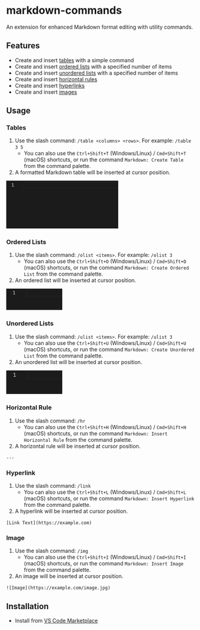 # markdown-commands

An extension for enhanced Markdown format editing with utility commands.

## Features

- Create and insert [tables](#tables) with a simple command
- Create and insert [ordered lists](#ordered-lists) with a specified number of items
- Create and insert [unordered lists](#unordered-lists) with a specified number of items
- Create and insert [horizontal rules](#horizontal-rule)
- Create and insert [hyperlinks](#hyperlink)
- Create and insert [images](#image)

## Usage

### Tables

1. Use the slash command: `/table <columns> <rows>`. For example: `/table 3 5`
   - You can also use the `Ctrl+Shift+T` (Windows/Linux) / `Cmd+Shift+T` (macOS) shortcuts, or run the command `Markdown: Create Table` from the command palette.
2. A formatted Markdown table will be inserted at cursor position.

<img src="./assets/gifs/table.gif" width="300px" />

### Ordered Lists

1. Use the slash command: `/olist <items>`. For example: `/olist 3`
   - You can also use the `Ctrl+Shift+O` (Windows/Linux) / `Cmd+Shift+O` (macOS) shortcuts, or run the command `Markdown: Create Ordered List` from the command palette.
2. An ordered list will be inserted at cursor position.

<img src="./assets/gifs/ordered-list.gif" width="150px" />

### Unordered Lists

1. Use the slash command: `/ulist <items>`. For example: `/ulist 3`
   - You can also use the `Ctrl+Shift+U` (Windows/Linux) / `Cmd+Shift+U` (macOS) shortcuts, or run the command `Markdown: Create Unordered List` from the command palette.
2. An unordered list will be inserted at cursor position.

<img src="./assets/gifs/unordered-list.gif" width="150px" />

### Horizontal Rule

1. Use the slash command: `/hr`
   - You can also use the `Ctrl+Shift+H` (Windows/Linux) / `Cmd+Shift+H` (macOS) shortcuts, or run the command `Markdown: Insert Horizontal Rule` from the command palette.
2. A horizontal rule will be inserted at cursor position.

```
---
```

### Hyperlink

1. Use the slash command: `/link`
   - You can also use the `Ctrl+Shift+L` (Windows/Linux) / `Cmd+Shift+L` (macOS) shortcuts, or run the command `Markdown: Insert Hyperlink` from the command palette.
2. A hyperlink will be inserted at cursor position.

```
[Link Text](https://example.com)
```

### Image

1. Use the slash command: `/img`
   - You can also use the `Ctrl+Shift+I` (Windows/Linux) / `Cmd+Shift+I` (macOS) shortcuts, or run the command `Markdown: Insert Image` from the command palette.
2. An image will be inserted at cursor position.

```
![Image](https://example.com/image.jpg)
```

## Installation

- Install from [VS Code Marketplace](https://marketplace.visualstudio.com/items?itemName=jurajstefanic.md-commands)
